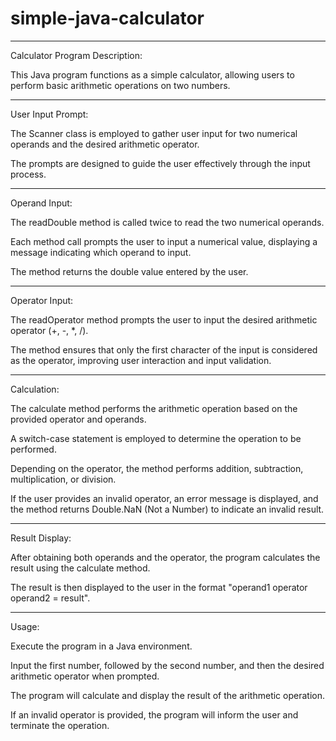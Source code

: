 # simple-java-calculator
---------------------------------------------------
Calculator Program Description:

This Java program functions as a simple calculator, allowing users to perform basic arithmetic operations on two numbers.

---------------------------------------------------
User Input Prompt:

The Scanner class is employed to gather user input for two numerical operands and the desired arithmetic operator.

The prompts are designed to guide the user effectively through the input process.

---------------------------------------------------
Operand Input:

The readDouble method is called twice to read the two numerical operands.

Each method call prompts the user to input a numerical value, displaying a message indicating which operand to input.

The method returns the double value entered by the user.

---------------------------------------------------
Operator Input:

The readOperator method prompts the user to input the desired arithmetic operator (+, -, *, /).

The method ensures that only the first character of the input is considered as the operator, improving user interaction and input validation.

---------------------------------------------------
Calculation:

The calculate method performs the arithmetic operation based on the provided operator and operands.

A switch-case statement is employed to determine the operation to be performed.

Depending on the operator, the method performs addition, subtraction, multiplication, or division.

If the user provides an invalid operator, an error message is displayed, and the method returns Double.NaN (Not a Number) to indicate an invalid result.

---------------------------------------------------
Result Display:

After obtaining both operands and the operator, the program calculates the result using the calculate method.

The result is then displayed to the user in the format "operand1 operator operand2 = result".

---------------------------------------------------
Usage:

Execute the program in a Java environment.

Input the first number, followed by the second number, and then the desired arithmetic operator when prompted.

The program will calculate and display the result of the arithmetic operation.

If an invalid operator is provided, the program will inform the user and terminate the operation.



